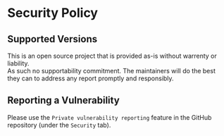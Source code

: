 # Security Policy

## Supported Versions

This is an open source project that is provided as-is without warrenty or liability.  
As such no supportability commitment. The maintainers will do the best they can to address any report promptly and responsibly.

## Reporting a Vulnerability

Please use the `Private vulnerability reporting` feature in the GitHub repository (under the `Security` tab). 